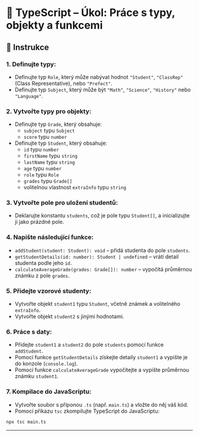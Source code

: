 # 🧠 TypeScript – Úkol: Práce s typy, objekty a funkcemi

## 🔹 Instrukce

### 1. Definujte typy:
- Definujte typ `Role`, který může nabývat hodnot `"Student"`, `"ClassRep"` (Class Representative), nebo `"Prefect"`.
- Definujte typ `Subject`, který může být `"Math"`, `"Science"`, `"History"` nebo `"Language"`.

### 2. Vytvořte typy pro objekty:
- Definujte typ `Grade`, který obsahuje:
   - `subject` typu `Subject`
   - `score` typu `number`
- Definujte typ `Student`, který obsahuje:
   - `id` typu `number`
   - `firstName` typu `string`
   - `lastName` typu `string`
   - `age` typu `number`
   - `role` typu `Role`
   - `grades` typu `Grade[]`
   - volitelnou vlastnost `extraInfo` typu `string`

### 3. Vytvořte pole pro uložení studentů:
- Deklarujte konstantu `students`, což je pole typu `Student[]`, a inicializujte ji jako prázdné pole.

### 4. Napište následující funkce:
- `addStudent(student: Student): void` – přidá studenta do pole `students`.
- `getStudentDetails(id: number): Student | undefined` – vrátí detail studenta podle jeho `id`.
- `calculateAverageGrade(grades: Grade[]): number` – vypočítá průměrnou známku z pole `grades`.

### 5. Přidejte vzorové studenty:
- Vytvořte objekt `student1` typu `Student`, včetně známek a volitelného `extraInfo`.
- Vytvořte objekt `student2` s jinými hodnotami.

### 6. Práce s daty:
- Přidejte `student1` a `student2` do pole `students` pomocí funkce `addStudent`.
- Pomocí funkce `getStudentDetails` získejte detaily `student1` a vypište je do konzole (`console.log`).
- Pomocí funkce `calculateAverageGrade` vypočítejte a vypište průměrnou známku `student1`.

### 7. Kompilace do JavaScriptu:
- Vytvořte soubor s příponou `.ts` (např. `main.ts`) a vložte do něj váš kód.
- Pomocí příkazu `tsc` zkompilujte TypeScript do JavaScriptu:

```bash
npx tsc main.ts
```

---